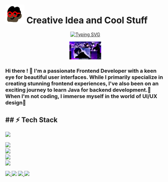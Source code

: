 # <img height="60" width="60" src="https://github.com/modouaicha023/modouaicha023/blob/main/asset/images/ezgif.com-optimize.gif" /> Creative Idea and Cool Stuff
<div align="center">
  
[![Typing SVG](https://readme-typing-svg.demolab.com?font=Major+Mono+Display&weight=800&size=30&duration=3500&pause=3000&color=FA7070&background=3574FF00&center=true&vCenter=true&width=435&lines=Front-End+Developer)](https://git.io/typing-svg)

  <img width="100vw" src="https://github.com/modouaicha023/modouaicha023/blob/main/asset/images/sungjinnwoo.gif" />
</div>
<h3>
Hi there ! 👋 I'm a passionate Frontend Developer with a keen eye for beautiful user interfaces. While I primarily specialize in creating stunning frontend experiences, I've also been on an exciting journey to learn Java for backend development.🌟 When I'm not coding, I immerse myself in the world of UI/UX design🚀
</h3>

<h2>## ⚡ Tech Stack</h2>
    <img src="https://github.com/abbasbayat0/abbasbayat0/assets/120355368/7cede4fe-7088-4b76-9e28-f9e42dac3205">
<p>
    <a href="https://skillicons.dev">
    <img src="https://skillicons.dev/icons?i=js,ts,html,css" />
       <br/> 
    <a href="https://skillicons.dev">
    <img src="https://skillicons.dev/icons?i=react,nextjs,django,flutter" />
      <br/> 
      <a href="https://skillicons.dev">
    <img src="https://skillicons.dev/icons?i=bootstrap,mui,tailwind,git" />
       <br/> 
    <img src="https://github.com/abbasbayat0/abbasbayat0/assets/120355368/7cede4fe-7088-4b76-9e28-f9e42dac3205">
       
</p>
     
<p>
  <a href="https://skillicons.dev">
    <img src="https://skillicons.dev/icons?i=java,python,c,mysql" />
  </a>
    <img src="https://github.com/abbasbayat0/abbasbayat0/assets/120355368/7cede4fe-7088-4b76-9e28-f9e42dac3205">
   <a href="https://skillicons.dev">
    <img src="https://skillicons.dev/icons?i=figma" />
  </a>
    <img src="https://github.com/abbasbayat0/abbasbayat0/assets/120355368/7cede4fe-7088-4b76-9e28-f9e42dac3205">
</p>
